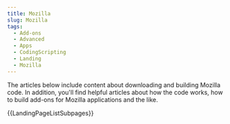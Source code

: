 ```yaml
---
title: Mozilla
slug: Mozilla
tags:
  - Add-ons
  - Advanced
  - Apps
  - CodingScripting
  - Landing
  - Mozilla
---
```

<p>The articles below include content about downloading and building Mozilla code. In addition, you'll find helpful articles about how the code works, how to build add-ons for Mozilla applications and the like.</p>

<p>{{LandingPageListSubpages}}</p>
